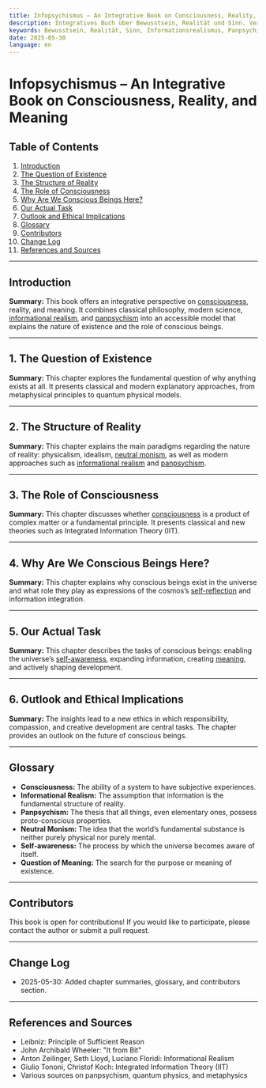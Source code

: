 ```yaml
---
title: Infopsychismus – An Integrative Book on Consciousness, Reality, and Meaning
description: Integratives Buch über Bewusstsein, Realität und Sinn. Verbindet Philosophie, Wissenschaft, Informationsrealismus und Panpsychismus zu einem verständlichen Modell der Existenz und des Bewusstseins.
keywords: Bewusstsein, Realität, Sinn, Informationsrealismus, Panpsychismus, Philosophie, Metaphysik, Existenz, Selbstbewusstsein, Ethik
date: 2025-05-30
language: en
---
```


# Infopsychismus – An Integrative Book on Consciousness, Reality, and Meaning

## Table of Contents

1. [Introduction](#introduction)
2. [The Question of Existence](#1-the-question-of-existence)
3. [The Structure of Reality](#2-the-structure-of-reality)
4. [The Role of Consciousness](#3-the-role-of-consciousness)
5. [Why Are We Conscious Beings Here?](#4-why-are-we-conscious-beings-here)
6. [Our Actual Task](#5-our-actual-task)
7. [Outlook and Ethical Implications](#6-outlook-and-ethical-implications)
8. [Glossary](#glossary)
9. [Contributors](#contributors)
10. [Change Log](#change-log)
11. [References and Sources](#references-and-sources)

---

## Introduction

**Summary:**
This book offers an integrative perspective on [consciousness](#glossary), reality, and meaning. It combines classical philosophy, modern science, [informational realism](#glossary), and [panpsychism](#glossary) into an accessible model that explains the nature of existence and the role of conscious beings.

---

## 1. The Question of Existence

**Summary:**
This chapter explores the fundamental question of why anything exists at all. It presents classical and modern explanatory approaches, from metaphysical principles to quantum physical models.

---

## 2. The Structure of Reality

**Summary:**
This chapter explains the main paradigms regarding the nature of reality: physicalism, idealism, [neutral monism](#glossary), as well as modern approaches such as [informational realism](#glossary) and [panpsychism](#glossary).

---

## 3. The Role of Consciousness

**Summary:**
This chapter discusses whether [consciousness](#glossary) is a product of complex matter or a fundamental principle. It presents classical and new theories such as Integrated Information Theory (IIT).

---

## 4. Why Are We Conscious Beings Here?

**Summary:**
This chapter explains why conscious beings exist in the universe and what role they play as expressions of the cosmos’s [self-reflection](#glossary) and information integration.

---

## 5. Our Actual Task

**Summary:**
This chapter describes the tasks of conscious beings: enabling the universe’s [self-awareness](#glossary), expanding information, creating [meaning](#glossary), and actively shaping development.

---

## 6. Outlook and Ethical Implications

**Summary:**
The insights lead to a new ethics in which responsibility, compassion, and creative development are central tasks. The chapter provides an outlook on the future of conscious beings.

---

## Glossary

- **Consciousness:** The ability of a system to have subjective experiences.
- **Informational Realism:** The assumption that information is the fundamental structure of reality.
- **Panpsychism:** The thesis that all things, even elementary ones, possess proto-conscious properties.
- **Neutral Monism:** The idea that the world’s fundamental substance is neither purely physical nor purely mental.
- **Self-awareness:** The process by which the universe becomes aware of itself.
- **Question of Meaning:** The search for the purpose or meaning of existence.

---

## Contributors

This book is open for contributions! If you would like to participate, please contact the author or submit a pull request.

---

## Change Log

- 2025-05-30: Added chapter summaries, glossary, and contributors section.

---

## References and Sources

- Leibniz: Principle of Sufficient Reason
- John Archibald Wheeler: "It from Bit"
- Anton Zeilinger, Seth Lloyd, Luciano Floridi: Informational Realism
- Giulio Tononi, Christof Koch: Integrated Information Theory (IIT)
- Various sources on panpsychism, quantum physics, and metaphysics
